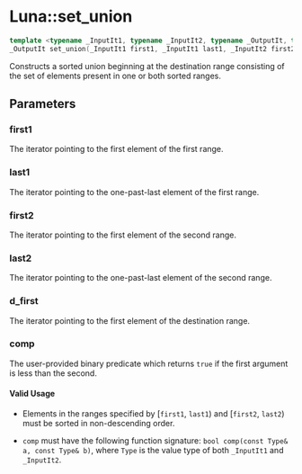 # Luna::set_union

```c++
template <typename _InputIt1, typename _InputIt2, typename _OutputIt, typename _Compare>
_OutputIt set_union(_InputIt1 first1, _InputIt1 last1, _InputIt2 first2, _InputIt2 last2, _OutputIt d_first, _Compare comp)
```

Constructs a sorted union beginning at the destination range consisting of the set of elements present in one or both sorted ranges. 



## Parameters
### first1
The iterator pointing to the first element of the first range. 

### last1
The iterator pointing to the one-past-last element of the first range. 

### first2
The iterator pointing to the first element of the second range. 

### last2
The iterator pointing to the one-past-last element of the second range. 

### d_first
The iterator pointing to the first element of the destination range. 

### comp
The user-provided binary predicate which returns `​true` if the first argument is less than the second. 

#### Valid Usage
* Elements in the ranges specified by [`first1`, `last1`) and [`first2`, `last2`) must be sorted in non-descending order.

* `comp` must have the following function signature: `bool comp(const Type& a, const Type& b)`, where `Type` is the value type of both `_InputIt1` and `_InputIt2`. 

